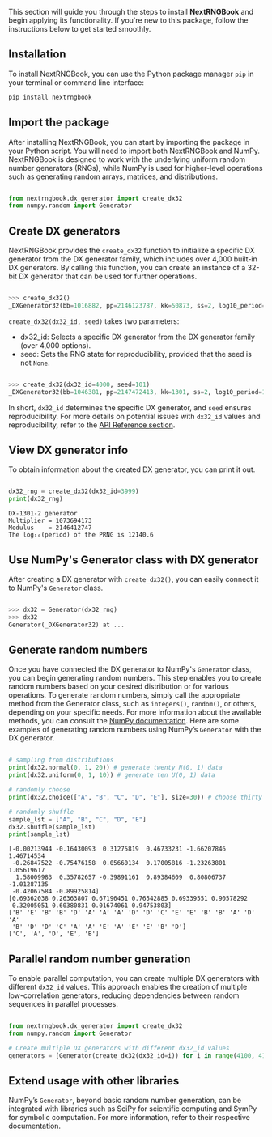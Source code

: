 This section will guide you through the steps to install **NextRNGBook** and begin 
applying its functionality. If you're new to this package, follow the instructions 
below to get started smoothly.

## Installation

To install NextRNGBook, you can use the Python package manager `pip` 
in your terminal or command line interface:

```bash
pip install nextrngbook

``` 

## Import the package

After installing NextRNGBook, you can start by importing the package in your 
Python script. You will need to import both NextRNGBook and NumPy. 
NextRNGBook is designed to work with the underlying uniform random number generators (RNGs), 
while NumPy is used for higher-level operations such as generating random arrays, 
matrices, and distributions.

```python

from nextrngbook.dx_generator import create_dx32
from numpy.random import Generator

``` 

## Create DX generators

NextRNGBook provides the `create_dx32` function to initialize a specific DX generator 
from the DX generator family, which includes over 4,000 built-in DX generators. 
By calling this function, you can create an instance of a 32-bit 
DX generator that can be used for further operations.

```python

>>> create_dx32()
_DXGenerator32(bb=1016882, pp=2146123787, kk=50873, ss=2, log10_period=474729.3125)

``` 

`create_dx32(dx32_id, seed)` takes two parameters:

- dx32_id: Selects a specific DX generator from the DX generator family (over 4,000 options).
- seed: Sets the RNG state for reproducibility, provided that the seed is not `None`.


```python

>>> create_dx32(dx32_id=4000, seed=101)
_DXGenerator32(bb=1046381, pp=2147472413, kk=1301, ss=2, log10_period=12140.7998046875)

``` 

In short, `dx32_id` determines the specific DX generator, 
and `seed` ensures reproducibility.
For more details on potential issues with `dx32_id` values and reproducibility,
refer to the [API Reference section](dx_generator.md).


## View DX generator info 

To obtain information about the created DX generator, you can print it out.

```python

dx32_rng = create_dx32(dx32_id=3999)
print(dx32_rng)

``` 

    DX-1301-2 generator
    Multiplier = 1073694173
    Modulus    = 2146412747
    The log₁₀(period) of the PRNG is 12140.6

## Use NumPy's Generator class with DX generator

After creating a DX generator with `create_dx32()`, you can easily connect it to 
NumPy's `Generator` class.

```python

>>> dx32 = Generator(dx32_rng)
>>> dx32
Generator(_DXGenerator32) at ...

``` 

## Generate random numbers

Once you have connected the DX generator to NumPy's `Generator` class, 
you can begin generating random numbers. This step enables you to create 
random numbers based on your desired distribution or for various operations. 
To generate random numbers, simply call the appropriate method from 
the Generator class, such as `integers()`, `random()`, or others, 
depending on your specific needs. 
For more information about the available methods, you can consult the 
[NumPy documentation](https://numpy.org/doc/stable/reference/random/generator.html).
Here are some examples of generating random numbers using NumPy’s 
`Generator` with the DX generator.


```python

# sampling from distributions
print(dx32.normal(0, 1, 20)) # generate twenty N(0, 1) data
print(dx32.uniform(0, 1, 10)) # generate ten U(0, 1) data

# randomly choose
print(dx32.choice(["A", "B", "C", "D", "E"], size=30)) # choose thirty elements with replacement

# randomly shuffle
sample_lst = ["A", "B", "C", "D", "E"]
dx32.shuffle(sample_lst)
print(sample_lst)

``` 

    [-0.00213944 -0.16430093  0.31275819  0.46733231 -1.66207846  1.46714534
     -0.26847522 -0.75476158  0.05660134  0.17005816 -1.23263801  1.05619617
      1.58009983  0.35782657 -0.39891161  0.89384609  0.80806737 -1.01287135
     -0.42067584 -0.89925814]
    [0.69362038 0.26363807 0.67196451 0.76542885 0.69339551 0.90578292
     0.32005051 0.60380831 0.01674061 0.94753803]
    ['B' 'E' 'B' 'B' 'D' 'A' 'A' 'A' 'D' 'D' 'C' 'E' 'E' 'B' 'B' 'A' 'D' 'A'
     'B' 'D' 'D' 'C' 'A' 'A' 'E' 'A' 'E' 'E' 'B' 'D']
    ['C', 'A', 'D', 'E', 'B']


## Parallel random number generation

To enable parallel computation, you can create multiple DX generators with 
different `dx32_id` values. This approach enables the creation of multiple 
low-correlation generators, 
reducing dependencies between random sequences in parallel processes.

```python

from nextrngbook.dx_generator import create_dx32
from numpy.random import Generator

# Create multiple DX generators with different dx32_id values
generators = [Generator(create_dx32(dx32_id=i)) for i in range(4100, 4108)]

``` 


## Extend usage with other libraries

NumPy’s `Generator`, beyond basic random number generation, can be integrated 
with libraries such as SciPy for scientific computing and SymPy for symbolic 
computation. For more information, refer to their respective documentation.
